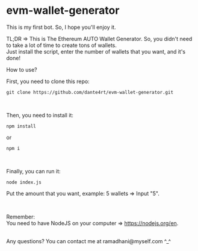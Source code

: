 # evm-wallet-generator

This is my first bot. So, I hope you'll enjoy it.

TL;DR => 
This is The Ethereum AUTO Wallet Generator. So, you didn't need to take a lot of time to create tons of wallets. <br>
Just install the script, enter the number of wallets that you want, and it's done!

How to use?

First, you need to clone this repo: <br>
```
git clone https://github.com/dante4rt/evm-wallet-generator.git
```

<br>

Then, you need to install it: <br>
```
npm install
```
or 
```
npm i
```

<br>

Finally, you can run it: <br>
```
node index.js
```

Put the amount that you want, example: 5 wallets => Input "5".

<br>

Remember: <br>
You need to have NodeJS on your computer => https://nodejs.org/en.

<br>
Any questions? You can contact me at ramadhani@myself.com ^_^
